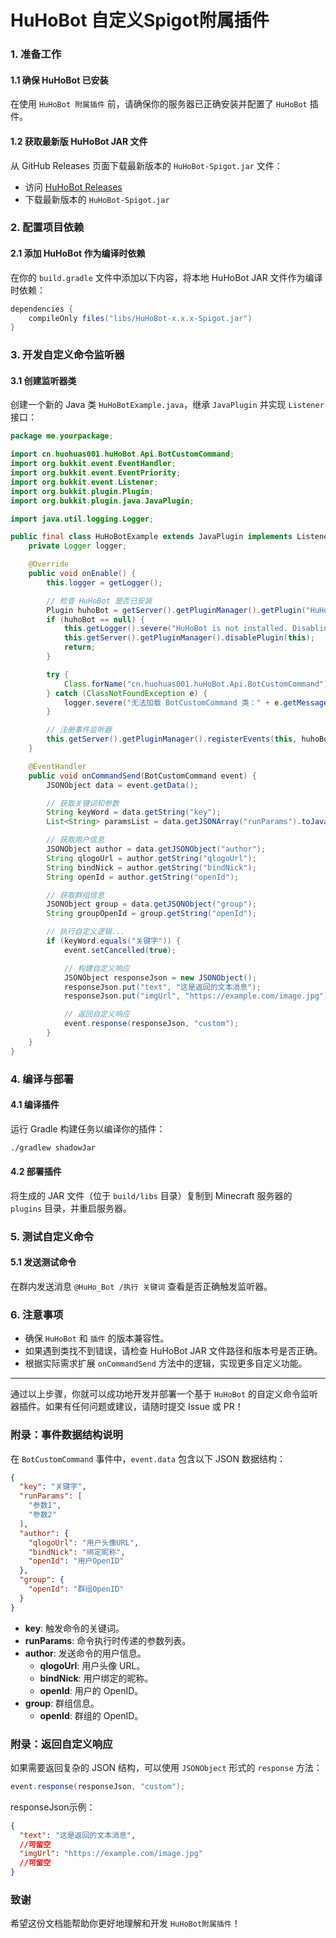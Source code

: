 # HuHoBot 自定义Spigot附属插件

### 1. 准备工作

#### 1.1 确保 HuHoBot 已安装

在使用 `HuHoBot 附属插件` 前，请确保你的服务器已正确安装并配置了 `HuHoBot` 插件。

#### 1.2 获取最新版 HuHoBot JAR 文件

从 GitHub Releases 页面下载最新版本的 `HuHoBot-Spigot.jar` 文件：

- 访问 [HuHoBot Releases](https://github.com/HuHoBot/SpigotAdapter/releases)
- 下载最新版本的 `HuHoBot-Spigot.jar`

### 2. 配置项目依赖

#### 2.1 添加 HuHoBot 作为编译时依赖

在你的 `build.gradle` 文件中添加以下内容，将本地 HuHoBot JAR 文件作为编译时依赖：

```gradle 
dependencies { 
    compileOnly files("libs/HuHoBot-x.x.x-Spigot.jar") 
}
```

### 3. 开发自定义命令监听器

#### 3.1 创建监听器类

创建一个新的 Java 类 `HuHoBotExample.java`，继承 `JavaPlugin` 并实现 `Listener` 接口：

```java 
package me.yourpackage;

import cn.huohuas001.huHoBot.Api.BotCustomCommand;
import org.bukkit.event.EventHandler;
import org.bukkit.event.EventPriority;
import org.bukkit.event.Listener;
import org.bukkit.plugin.Plugin;
import org.bukkit.plugin.java.JavaPlugin;

import java.util.logging.Logger;

public final class HuHoBotExample extends JavaPlugin implements Listener {
    private Logger logger;

    @Override
    public void onEnable() {
        this.logger = getLogger();

        // 检查 HuHoBot 是否已安装
        Plugin huhoBot = getServer().getPluginManager().getPlugin("HuHoBot");
        if (huhoBot == null) {
            this.getLogger().severe("HuHoBot is not installed. Disabling...");
            this.getServer().getPluginManager().disablePlugin(this);
            return;
        }

        try {
            Class.forName("cn.huohuas001.huHoBot.Api.BotCustomCommand");
        } catch (ClassNotFoundException e) {
            logger.severe("无法加载 BotCustomCommand 类：" + e.getMessage());
        }

        // 注册事件监听器
        this.getServer().getPluginManager().registerEvents(this, huhoBot);
    }

    @EventHandler
    public void onCommandSend(BotCustomCommand event) {
        JSONObject data = event.getData();

        // 获取关键词和参数
        String keyWord = data.getString("key");
        List<String> paramsList = data.getJSONArray("runParams").toJavaList(String.class);

        // 获取用户信息
        JSONObject author = data.getJSONObject("author");
        String qlogoUrl = author.getString("qlogoUrl");
        String bindNick = author.getString("bindNick");
        String openId = author.getString("openId");

        // 获取群组信息
        JSONObject group = data.getJSONObject("group");
        String groupOpenId = group.getString("openId");

        // 执行自定义逻辑...
        if (keyWord.equals("关键字")) {
            event.setCancelled(true);

            // 构建自定义响应
            JSONObject responseJson = new JSONObject();
            responseJson.put("text", "这是返回的文本消息");
            responseJson.put("imgUrl", "https://example.com/image.jpg");

            // 返回自定义响应
            event.response(responseJson, "custom");
        }
    }
}
```

### 4. 编译与部署

#### 4.1 编译插件

运行 Gradle 构建任务以编译你的插件：

```bash 
./gradlew shadowJar
```

#### 4.2 部署插件

将生成的 JAR 文件（位于 `build/libs` 目录）复制到 Minecraft 服务器的 `plugins` 目录，并重启服务器。

### 5. 测试自定义命令

#### 5.1 发送测试命令

在群内发送消息 `@HuHo_Bot /执行 关键词` 查看是否正确触发监听器。

### 6. 注意事项

- 确保 `HuHoBot` 和 `插件` 的版本兼容性。
- 如果遇到类找不到错误，请检查 HuHoBot JAR 文件路径和版本号是否正确。
- 根据实际需求扩展 `onCommandSend` 方法中的逻辑，实现更多自定义功能。

---

通过以上步骤，你就可以成功地开发并部署一个基于 `HuHoBot` 的自定义命令监听器插件。如果有任何问题或建议，请随时提交 Issue 或
PR！

### 附录：事件数据结构说明

在 `BotCustomCommand` 事件中，`event.data` 包含以下 JSON 数据结构：

```json 
{
  "key": "关键字",
  "runParams": [
    "参数1",
    "参数2"
  ],
  "author": {
    "qlogoUrl": "用户头像URL",
    "bindNick": "绑定昵称",
    "openId": "用户OpenID"
  },
  "group": {
    "openId": "群组OpenID"
  }
}
```

- **key**: 触发命令的关键词。
- **runParams**: 命令执行时传递的参数列表。
- **author**: 发送命令的用户信息。
    - **qlogoUrl**: 用户头像 URL。
    - **bindNick**: 用户绑定的昵称。
    - **openId**: 用户的 OpenID。
- **group**: 群组信息。
    - **openId**: 群组的 OpenID。

### 附录：返回自定义响应

如果需要返回复杂的 JSON 结构，可以使用 `JSONObject` 形式的 `response` 方法：

```java 
event.response(responseJson, "custom");
```

responseJson示例：

```json
{
  "text": "这是返回的文本消息",
  //可留空
  "imgUrl": "https://example.com/image.jpg"
  //可留空
}
```

### 致谢
希望这份文档能帮助你更好地理解和开发 `HuHoBot附属插件`！
